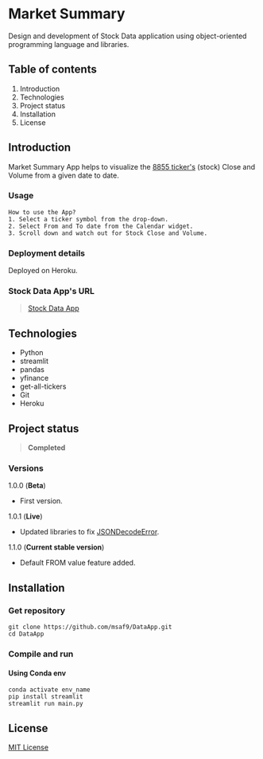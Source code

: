 # Market Summary
Design and development of Stock Data application using object-oriented programming language and libraries.

## Table of contents
1. Introduction
2. Technologies
3. Project status
4. Installation
5. License

## Introduction
Market Summary App helps to visualize the [8855 ticker's](tickers.csv 'Tickers') (stock) Close and Volume from a given date to date.

### Usage
```
How to use the App?
1. Select a ticker symbol from the drop-down.
2. Select From and To date from the Calendar widget.
3. Scroll down and watch out for Stock Close and Volume.
```

### Deployment details
Deployed on Heroku.

### Stock Data App's URL 
> [Stock Data App](https://stock-data-app-streamlit.herokuapp.com/ 'Stock Data App')

## Technologies
- Python
- streamlit
- pandas
- yfinance
- get-all-tickers
- Git
- Heroku

## Project status
> **Completed**

### Versions
1.0.0 (**Beta**)
- First version.

1.0.1 (**Live**)
- Updated libraries to fix [JSONDecodeError](https://discuss.streamlit.io/t/json-decoder-jsondecodeerror/14830).

1.1.0 (**Current stable version**)
- Default FROM value feature added.

## Installation
### Get repository
```git
git clone https://github.com/msaf9/DataApp.git
cd DataApp
```

### Compile and run
#### Using Conda env
```conda
conda activate env_name
pip install streamlit
streamlit run main.py
```

## License
[MIT License](LICENSE)
